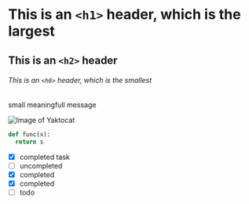 # This is an `<h1>` header, which is the largest

## This is an `<h2>` header

###### This is an `<h6>` header, which is the smallest

small meaningfull message

![Image of Yaktocat](https://octodex.github.com/images/yaktocat.png)


``` python
def func(x):
  return s
```

- [x] completed task
- [ ] uncompleted
- [x] completed
- [x] completed
- [ ] todo  
